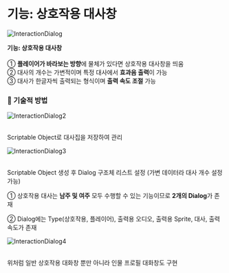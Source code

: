 # 기능: 상호작용 대사창

![InteractionDialog](https://github.com/gus6615/My_Portfolio/assets/57510872/b9e26da5-c069-4da8-99ae-a6a02e5477bd)

**기능: 상호작용 대사창**
<br><br>
① **플레이어가 바라보는 방향**에 물체가 있다면 상호작용 대사창을 띄움<br>
② 대사의 개수는 가변적이며 특정 대사에서 **효과음 출력**이 가능<br>
③ 대사가 한글자씩 출력되는 형식이며 **출력 속도 조절** 가능<br>

### 📝 기술적 방법

![InteractionDialog2](https://github.com/gus6615/My_Portfolio/assets/57510872/680e7d56-6616-444c-b0c5-3326fce6f213)

<br>
Scriptable Object로 대사집을 저장하여 관리<br>

![InteractionDialog3](https://github.com/gus6615/My_Portfolio/assets/57510872/b0241b87-203d-4c4f-a22c-367597403ac0)

<br>
Scriptable Object 생성 후 Dialog 구조체 리스트 설정 (가변 데이터라 대사 개수 설정 가능)<br>

① 상호작용 대사는 **남주 및 여주** 모두 수행할 수 있는 기능이므로 **2개의 Dialog**가 존재<br>

② Dialog에는 Type(상호작용, 플레이어), 출력용 오디오, 출력용 Sprite, 대사, 출력 속도가 존재<br>

![InteractionDialog4](https://github.com/gus6615/My_Portfolio/assets/57510872/23dfb743-571b-45eb-af34-33df2dd2f8ea)

<br>
위처럼 일반 상호작용 대화창 뿐만 아니라 인물 프로필 대화창도 구현